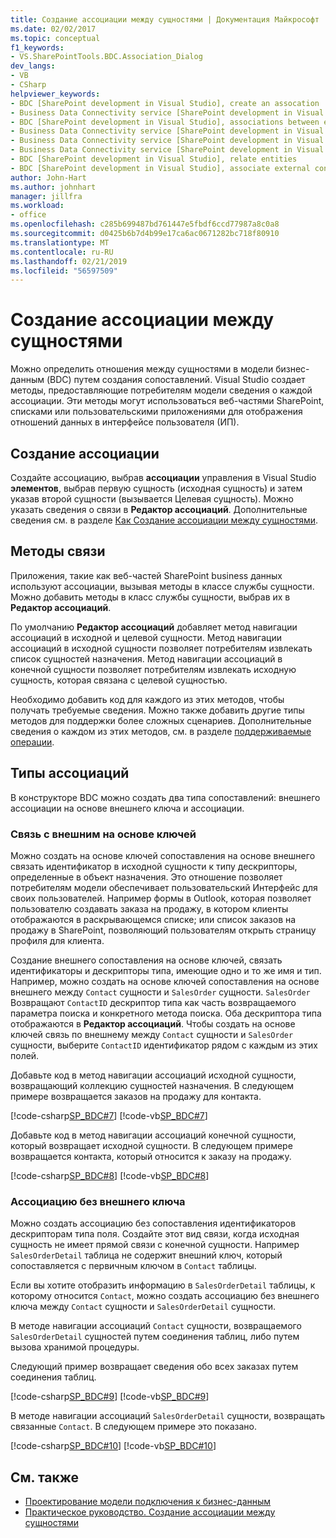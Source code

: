 ```yaml
---
title: Создание ассоциации между сущностями | Документация Майкрософт
ms.date: 02/02/2017
ms.topic: conceptual
f1_keywords:
- VS.SharePointTools.BDC.Association_Dialog
dev_langs:
- VB
- CSharp
helpviewer_keywords:
- BDC [SharePoint development in Visual Studio], create an assocation
- Business Data Connectivity service [SharePoint development in Visual Studio], associations between entities
- BDC [SharePoint development in Visual Studio], associations between entities
- Business Data Connectivity service [SharePoint development in Visual Studio], create an assocation
- Business Data Connectivity service [SharePoint development in Visual Studio], associate external content types
- Business Data Connectivity service [SharePoint development in Visual Studio], relate entities
- BDC [SharePoint development in Visual Studio], relate entities
- BDC [SharePoint development in Visual Studio], associate external content types
author: John-Hart
ms.author: johnhart
manager: jillfra
ms.workload:
- office
ms.openlocfilehash: c285b699487bd761447e5fbdf6ccd77987a8c0a8
ms.sourcegitcommit: d0425b6b7d4b99e17ca6ac0671282bc718f80910
ms.translationtype: MT
ms.contentlocale: ru-RU
ms.lasthandoff: 02/21/2019
ms.locfileid: "56597509"
---
```

# <a name="create-an-association-between-entities"></a>Создание ассоциации между сущностями
  Можно определить отношения между сущностями в модели бизнес-данным (BDC) путем создания сопоставлений. Visual Studio создает методы, предоставляющие потребителям модели сведения о каждой ассоциации. Эти методы могут использоваться веб-частями SharePoint, списками или пользовательскими приложениями для отображения отношений данных в интерфейсе пользователя (ИП).

## <a name="create-an-association"></a>Создание ассоциации
 Создайте ассоциацию, выбрав **ассоциации** управления в Visual Studio **элементов**, выбрав первую сущность (исходная сущность) и затем указав второй сущности (вызывается Целевая сущность). Можно указать сведения о связи в **Редактор ассоциаций**. Дополнительные сведения см. в разделе [Как Создание ассоциации между сущностями](../sharepoint/how-to-create-an-association-between-entities.md).

## <a name="association-methods"></a>Методы связи
 Приложения, такие как веб-частей SharePoint business данных используют ассоциации, вызывая методы в классе службы сущности. Можно добавить методы в класс службы сущности, выбрав их в **Редактор ассоциаций**.

 По умолчанию **Редактор ассоциаций** добавляет метод навигации ассоциаций в исходной и целевой сущности. Метод навигации ассоциаций в исходной сущности позволяет потребителям извлекать список сущностей назначения. Метод навигации ассоциаций в конечной сущности позволяет потребителям извлекать исходную сущность, которая связана с целевой сущностью.

 Необходимо добавить код для каждого из этих методов, чтобы получать требуемые сведения. Можно также добавить другие типы методов для поддержки более сложных сценариев. Дополнительные сведения о каждом из этих методов, см. в разделе [поддерживаемые операции](http://go.microsoft.com/fwlink/?LinkId=169286).

## <a name="types-of-associations"></a>Типы ассоциаций
 В конструкторе BDC можно создать два типа сопоставлений: внешнего ассоциации на основе внешнего ключа и ассоциации.

### <a name="foreign-key-based-association"></a>Связь с внешним на основе ключей
 Можно создать на основе ключей сопоставления на основе внешнего связать идентификатор в исходной сущности к типу дескрипторы, определенные в объект назначения. Это отношение позволяет потребителям модели обеспечивает пользовательский Интерфейс для своих пользователей. Например формы в Outlook, которая позволяет пользователю создавать заказа на продажу, в котором клиенты отображаются в раскрывающемся списке; или список заказов на продажу в SharePoint, позволяющий пользователям открыть страницу профиля для клиента.

 Создание внешнего сопоставления на основе ключей, связать идентификаторы и дескрипторы типа, имеющие одно и то же имя и тип. Например, можно создать на основе ключей сопоставления на основе внешнего между `Contact` сущности и `SalesOrder` сущности. `SalesOrder` Возвращают `ContactID` дескриптор типа как часть возвращаемого параметра поиска и конкретного метода поиска. Оба дескриптора типа отображаются в **Редактор ассоциаций**. Чтобы создать на основе ключей связь по внешнему между `Contact` сущности и `SalesOrder` сущности, выберите `ContactID` идентификатор рядом с каждым из этих полей.

 Добавьте код в метод навигации ассоциаций исходной сущности, возвращающий коллекцию сущностей назначения. В следующем примере возвращается заказов на продажу для контакта.

 [!code-csharp[SP_BDC#7](../sharepoint/codesnippet/CSharp/SP_BDC/bdcmodel1/contactservice.cs#7)]
 [!code-vb[SP_BDC#7](../sharepoint/codesnippet/VisualBasic/sp_bdc/bdcmodel1/contactservice.vb#7)]

 Добавьте код в метод навигации ассоциаций конечной сущности, который возвращает исходной сущности. В следующем примере возвращается контакта, который относится к заказу на продажу.

 [!code-csharp[SP_BDC#8](../sharepoint/codesnippet/CSharp/SP_BDC/bdcmodel1/salesorderservice.cs#8)]
 [!code-vb[SP_BDC#8](../sharepoint/codesnippet/VisualBasic/sp_bdc/bdcmodel1/salesorderservice.vb#8)]

### <a name="foreign-keyless-association"></a>Ассоциацию без внешнего ключа
 Можно создать ассоциацию без сопоставления идентификаторов дескрипторам типа поля. Создайте этот вид связи, когда исходная сущность не имеет прямой связи с конечной сущности. Например `SalesOrderDetail` таблица не содержит внешний ключ, который сопоставляется с первичным ключом в `Contact` таблицы.

 Если вы хотите отобразить информацию в `SalesOrderDetail` таблицы, к которому относится `Contact`, можно создать ассоциацию без внешнего ключа между `Contact` сущности и `SalesOrderDetail` сущности.

 В методе навигации ассоциаций `Contact` сущности, возвращаемого `SalesOrderDetail` сущностей путем соединения таблиц, либо путем вызова хранимой процедуры.

 Следующий пример возвращает сведения обо всех заказах путем соединения таблиц.

 [!code-csharp[SP_BDC#9](../sharepoint/codesnippet/CSharp/SP_BDC/bdcmodel1/contactservice.cs#9)]
 [!code-vb[SP_BDC#9](../sharepoint/codesnippet/VisualBasic/sp_bdc/bdcmodel1/contactservice.vb#9)]

 В методе навигации ассоциаций `SalesOrderDetail` сущности, возвращать связанные `Contact`. В следующем примере это показано.

 [!code-csharp[SP_BDC#10](../sharepoint/codesnippet/CSharp/SP_BDC/bdcmodel1/salesorderdetailservice.cs#10)]
 [!code-vb[SP_BDC#10](../sharepoint/codesnippet/VisualBasic/sp_bdc/bdcmodel1/salesorderdetailservice.vb#10)]

## <a name="see-also"></a>См. также
- [Проектирование модели подключения к бизнес-данным](../sharepoint/designing-a-business-data-connectivity-model.md)
- [Практическое руководство. Создание ассоциации между сущностями](../sharepoint/how-to-create-an-association-between-entities.md)
